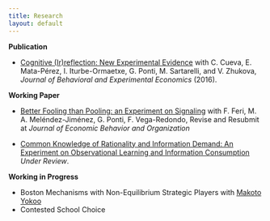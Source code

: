 ```yaml
---
title: Research
layout: default
---
```




**Publication**   


- [Cognitive (Ir)reflection: New Experimental Evidence](https://www.sciencedirect.com/science/article/pii/S2214804315001056)  with C. Cueva, E. Mata-Pérez, I. Iturbe-Ormaetxe, G. Ponti, M. Sartarelli, and V. Zhukova, *Journal of Behavioral and Experimental Economics* (2016).  



**Working Paper**   


- [Better Fooling than Pooling: an Experiment on Signaling]()  with F. Feri, M. A. Meléndez-Jiménez, G. Ponti, F. Vega-Redondo, Revise and Resubmit at  *Journal of Economic Behavior and Organization*

- [Common Knowledge of Rationality and Information Demand: An Experiment on Observational Learning and Information Consumption]()  *Under Review*. 



**Working in Progress**   


- Boston Mechanisms with Non-Equilibrium Strategic Players with [Makoto Yokoo](http://agent.inf.kyushu-u.ac.jp/~yokoo/)
- Contested School Choice


